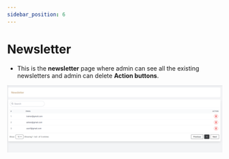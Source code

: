 ```yaml
---
sidebar_position: 6
---
```


# Newsletter



- This is the **newsletter** page where admin can see all the existing newsletters and admin can delete **Action buttons**.

![Newsletter](./img/1.png)